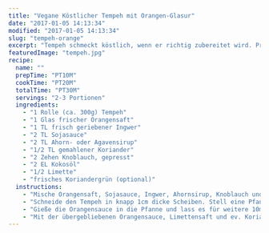 ```yaml
---
title: "Vegane Köstlicher Tempeh mit Orangen-Glasur"
date: "2017-01-05 14:13:34"
modified: "2017-01-05 14:13:34"
slug: "tempeh-orange"
excerpt: "Tempeh schmeckt köstlich, wenn er richtig zubereitet wird. Probier´s aus!"
featuredImage: "tempeh.jpg"
recipe:
  name: ""
  prepTime: "PT10M"
  cookTime: "PT20M"
  totalTime: "PT30M"
  servings: "2-3 Portionen"
  ingredients:
    - "1 Rolle (ca. 300g) Tempeh"
    - "1 Glas frischer Orangensaft"
    - "1 TL frisch geriebener Ingwer"
    - "2 TL Sojasauce"
    - "2 TL Ahorn- oder Agavensirup"
    - "1/2 TL gemahlener Koriander"
    - "2 Zehen Knoblauch, gepresst"
    - "2 EL Kokosöl"
    - "1/2 Limette"
    - "frisches Koriandergrün (optional)"
  instructions:
    - "Mische Orangensaft, Sojasauce, Ingwer, Ahornsirup, Knoblauch und Koriandergewürz."
    - "Schneide den Tempeh in knapp 1cm dicke Scheiben. Stell eine Pfanne mit dem Öl auf und brate den Tempeh darin für ca. 10min bis er beidseitig goldbraun ist."
    - "Gieße die Orangensauce in die Pfanne und lass es für weitere 10min köcheln, zwischendurch wenden."
    - "Mit der übergebliebenen Orangensauce, Limettensaft und ev. Koriandergrün servieren."
---
```


